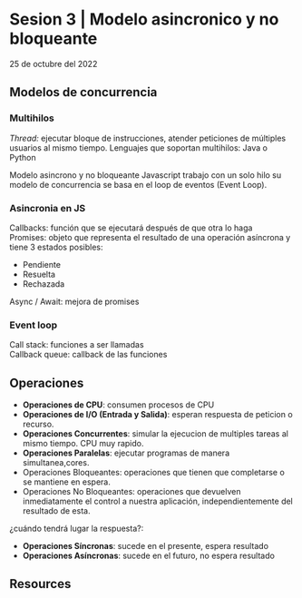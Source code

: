# Sesion 3 | Modelo asincronico y no bloqueante

25 de octubre del 2022

## Modelos de concurrencia

### Multihilos

_Thread:_ ejecutar bloque de instrucciones, atender peticiones de múltiples usuarios al mismo tiempo.
Lenguajes que soportan multihilos: Java o Python

Modelo asincrono y no bloqueante
Javascript trabajo con un solo hilo su modelo de concurrencia se basa en el loop de eventos (Event Loop).

### Asincronia en JS  

Callbacks: función que se ejecutará después de que otra lo haga  
Promises: objeto que representa el resultado de una operación asíncrona y tiene 3 estados posibles:
- Pendiente
- Resuelta
- Rechazada  

Async / Await: mejora de promises

### Event loop

Call stack: funciones a ser llamadas  
Callback queue: callback de las funciones

## Operaciones

- **Operaciones de CPU**: consumen procesos de CPU
- **Operaciones de I/O (Entrada y Salida)**: esperan respuesta de peticion o recurso.
- **Operaciones Concurrentes**: simular la ejecucion de multiples tareas al mismo tiempo. CPU muy rapido.
- **Operaciones Paralelas**: ejecutar programas de manera simultanea,cores.
- Operaciones Bloqueantes: operaciones que tienen que completarse o se mantiene en espera.
- Operaciones No Bloqueantes: operaciones que devuelven inmediatamente el control a nuestra aplicación, independientemente del resultado de esta.

¿cuándo tendrá lugar la respuesta?:

- **Operaciones Síncronas**: sucede en el presente, espera resultado
- **Operaciones Asíncronas**: sucede en el futuro, no espera resultado

## Resources
